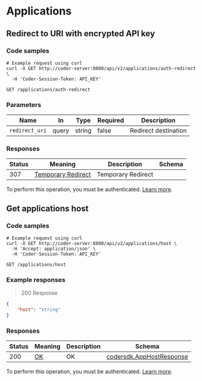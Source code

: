 # Applications

## Redirect to URI with encrypted API key

### Code samples

```shell
# Example request using curl
curl -X GET http://coder-server:8080/api/v2/applications/auth-redirect \
  -H 'Coder-Session-Token: API_KEY'
```

`GET /applications/auth-redirect`

### Parameters

| Name           | In    | Type   | Required | Description          |
| -------------- | ----- | ------ | -------- | -------------------- |
| `redirect_uri` | query | string | false    | Redirect destination |

### Responses

| Status | Meaning                                                                 | Description        | Schema |
| ------ | ----------------------------------------------------------------------- | ------------------ | ------ |
| 307    | [Temporary Redirect](https://tools.ietf.org/html/rfc7231#section-6.4.7) | Temporary Redirect |        |

To perform this operation, you must be authenticated. [Learn more](authentication.md).

## Get applications host

### Code samples

```shell
# Example request using curl
curl -X GET http://coder-server:8080/api/v2/applications/host \
  -H 'Accept: application/json' \
  -H 'Coder-Session-Token: API_KEY'
```

`GET /applications/host`

### Example responses

> 200 Response

```json
{
	"host": "string"
}
```

### Responses

| Status | Meaning                                                 | Description | Schema                                                         |
| ------ | ------------------------------------------------------- | ----------- | -------------------------------------------------------------- |
| 200    | [OK](https://tools.ietf.org/html/rfc7231#section-6.3.1) | OK          | [codersdk.AppHostResponse](schemas.md#codersdkapphostresponse) |

To perform this operation, you must be authenticated. [Learn more](authentication.md).
